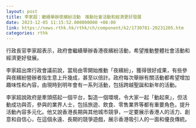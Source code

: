 ```yaml
---
layout: post
title: 李家超：繼續舉辦夜繽紛活動　推動社會活動和經濟更好發展
date: 2023-12-05 11:15:52.000000000 +08:00
link: https://news.rthk.hk/rthk/ch/component/k2/1730781-20231205.htm
categories: rthk
---
```


行政長官李家超表示，政府會繼續舉辦香港夜繽紛活動，希望推動整體社會活動和經濟更好發展。

李家超出席行政會議前說，當局由零開始推動「夜繽紛」，獲得很好成果，有些參與夜繽紛營辦者指生意上升幾成，甚至以倍計。政府每次舉辦有關活動都希望增加趣味性和內容，由現時到明年會有一系列活動，包括跨越聖誕和新年的活動。

李家超說政府是牽頭搭起一個平台，製造一個環境，令大家一起「動起來」，但活動成功與否，參與的業界人士，包括旅遊、飲食、零售業界等都有重要角色，提升活動內容多元化。他又說香港長期與其他城市競爭，一定要展示香港人的活力、創意和自信心，在這個永遠、長期的競爭遊戲，展示香港吸引人的一面和優良傳統。
